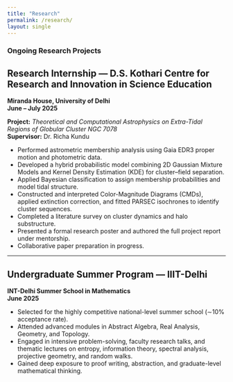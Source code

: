 ```yaml
---
title: "Research"
permalink: /research/
layout: single
---
```


### Ongoing Research Projects

## Research Internship — D.S. Kothari Centre for Research and Innovation in Science Education  
**Miranda House, University of Delhi**  
**June – July 2025**

**Project:** *Theoretical and Computational Astrophysics on Extra-Tidal Regions of Globular Cluster NGC 7078*  
**Supervisor:** Dr. Richa Kundu

- Performed astrometric membership analysis using Gaia EDR3 proper motion and photometric data.
- Developed a hybrid probabilistic model combining 2D Gaussian Mixture Models and Kernel Density Estimation (KDE) for cluster–field separation.
- Applied Bayesian classification to assign membership probabilities and model tidal structure.
- Constructed and interpreted Color-Magnitude Diagrams (CMDs), applied extinction correction, and fitted PARSEC isochrones to identify cluster sequences.
- Completed a literature survey on cluster dynamics and halo substructure.
- Presented a formal research poster and authored the full project report under mentorship.
- Collaborative paper preparation in progress.

---

## Undergraduate Summer Program — IIIT-Delhi  
**INT-Delhi Summer School in Mathematics**  
**June 2025**

- Selected for the highly competitive national-level summer school (∼10% acceptance rate).
- Attended advanced modules in Abstract Algebra, Real Analysis, Geometry, and Topology.
- Engaged in intensive problem-solving, faculty research talks, and thematic lectures on entropy, information theory, spectral analysis, projective geometry, and random walks.
- Gained deep exposure to proof writing, abstraction, and graduate-level mathematical thinking.

